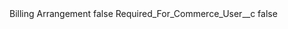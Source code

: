 <?xml version="1.0" encoding="UTF-8"?>
<CustomMetadata xmlns="http://soap.sforce.com/2006/04/metadata" xmlns:xsi="http://www.w3.org/2001/XMLSchema-instance" xmlns:xsd="http://www.w3.org/2001/XMLSchema">
    <label>Billing Arrangement</label>
    <protected>false</protected>
    <values>
        <field>Required_For_Commerce_User__c</field>
        <value xsi:type="xsd:boolean">false</value>
    </values>
</CustomMetadata>
